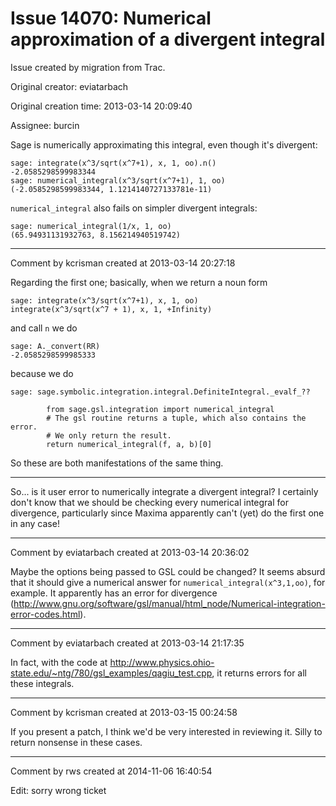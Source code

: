 # Issue 14070: Numerical approximation of a divergent integral

Issue created by migration from Trac.

Original creator: eviatarbach

Original creation time: 2013-03-14 20:09:40

Assignee: burcin

Sage is numerically approximating this integral, even though it's divergent:


```
sage: integrate(x^3/sqrt(x^7+1), x, 1, oo).n()              
-2.0585298599983344
sage: numerical_integral(x^3/sqrt(x^7+1), 1, oo)    
(-2.0585298599983344, 1.1214140727133781e-11)
```


`numerical_integral` also fails on simpler divergent integrals:


```
sage: numerical_integral(1/x, 1, oo)
(65.94931131932763, 8.156214940519742)
```



---

Comment by kcrisman created at 2013-03-14 20:27:18

Regarding the first one; basically, when we return a noun form

```
sage: integrate(x^3/sqrt(x^7+1), x, 1, oo)
integrate(x^3/sqrt(x^7 + 1), x, 1, +Infinity)
```

and call `n` we do

```
sage: A._convert(RR)
-2.0585298599985333
```

because we do

```
sage: sage.symbolic.integration.integral.DefiniteIntegral._evalf_??

        from sage.gsl.integration import numerical_integral
        # The gsl routine returns a tuple, which also contains the error.
        # We only return the result.
        return numerical_integral(f, a, b)[0]
```

So these are both manifestations of the same thing.

----

So... is it user error to numerically integrate a divergent integral?  I certainly don't know that we should be checking every numerical integral for divergence, particularly since Maxima apparently can't (yet) do the first one in any case!


---

Comment by eviatarbach created at 2013-03-14 20:36:02

Maybe the options being passed to GSL could be changed? It seems absurd that it should give a numerical answer for `numerical_integral(x^3,1,oo)`, for example. It apparently has an error for divergence (http://www.gnu.org/software/gsl/manual/html_node/Numerical-integration-error-codes.html).


---

Comment by eviatarbach created at 2013-03-14 21:17:35

In fact, with the code at http://www.physics.ohio-state.edu/~ntg/780/gsl_examples/qagiu_test.cpp, it returns errors for all these integrals.


---

Comment by kcrisman created at 2013-03-15 00:24:58

If you present a patch, I think we'd be very interested in reviewing it.  Silly to return nonsense in these cases.


---

Comment by rws created at 2014-11-06 16:40:54

Edit: sorry wrong ticket
